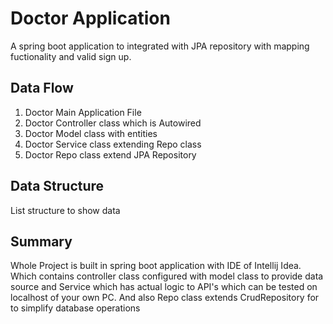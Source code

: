 
# Doctor Application

A spring boot application to integrated with JPA repository with mapping fuctionality and valid sign up.


## Data Flow

1. Doctor Main Application File
2. Doctor Controller class which is Autowired
3. Doctor Model class with entities
4. Doctor Service class extending Repo class
5. Doctor Repo class extend JPA Repository 
 

## Data Structure

List structure to show data

## Summary

Whole Project is built in spring boot application with IDE of Intellij Idea. Which contains controller class configured with model class to provide data source and Service which has actual logic to API's which can be tested on localhost of your own PC.
And also Repo class extends CrudRepository for to simplify database operations

